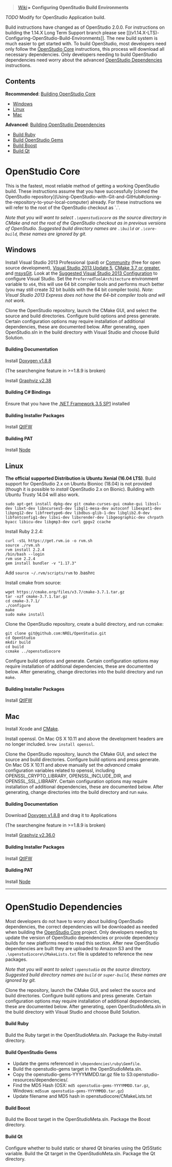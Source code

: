 > [Wiki](Home) ▸ **Configuring OpenStudio Build Environments**

*TODO* Modify for OpenStudio Application build.

Build instructions have changed as of OpenStudio 2.0.0. For instructions on building the 1.14.X Long Term Support branch please see [[(v1.14.X-LTS)-Configuring-OpenStudio-Build-Environments]].  The new build system is much easier to get started with.  To build OpenStudio, most developers need only follow the [OpenStudio Core](#openstudio-core) instructions, this process will download all necessary dependencies.  Only developers needing to build OpenStudio dependencies need worry about the advanced [OpenStudio Dependencies](#openstudio-dependencies) instructions.

## Contents
**Recommended**: [Building OpenStudio Core](#openstudio-core)
- [Windows](#windows)
- [Linux](#linux)
- [Mac](#mac)

**Advanced**: [Building OpenStudio Dependencies](#openstudio-dependencies)
- [Build Ruby](#build-ruby)
- [Build OpenStudio Gems](#build-openstudio-gems)
- [Build Boost](#build-boost)
- [Build Qt](#build-qt)

<h1> OpenStudio Core </h1>
This is the fastest, most reliable method of getting a working OpenStudio build.  These instructions assume that you have successfully [cloned the OpenStudio repository](Using-OpenStudio-with-Git-and-GitHub#cloning-the-repository-to-your-local-computer) already. For these instructions we will refer to the root of the OpenStudio checkout as `.`.

*Note that you will want to select `.\openstudiocore` as the source directory in CMake and not the root of the OpenStudio checkout as in previous versions of OpenStudio.  Suggested build directory names are `.\build` or `.\core-build`, these names are ignored by git.*

## Windows
Install Visual Studio 2013 Professional (paid) or [Community](https://www.visualstudio.com/en-us/news/releasenotes/vs2013-community-vs) (free for open source development), [Visual Studio 2013 Update 5](https://www.visualstudio.com/vs/older-downloads/), [CMake 3.7 or greater](https://cmake.org/download/), and [msysGit](http://msysgit.github.io/).  Look at the [Suggested Visual Studio 2013 Configuration](https://github.com/NREL/OpenStudio/wiki/Suggested-Visual-Studio-2013-Configuration) to configure Visual Studio. Set the `PreferredToolArchitecture` environment variable to `x64`, this will use 64 bit compiler tools and performs much better (you may still create 32 bit builds with the 64 bit compiler tools). _Note: Visual Studio 2013 Express does not have the 64-bit compiler tools and will not work._

Clone the OpenStudio repository, launch the CMake GUI, and select the source and build directories.  Configure build options and press generate.  Certain configuration options may require installation of additional dependencies, these are documented below.  After generating, open OpenStudio.sln in the build directory with Visual Studio and choose Build Solution.  

#### Building Documentation
Install [Doxygen v1.8.8](http://ftp.stack.nl/pub/users/dimitri/doxygen-1.8.8-setup.exe)

(The searchengine feature in >=1.8.9 is broken)

Install [Graphviz v2.38](http://www.graphviz.org/pub/graphviz/stable/windows/graphviz-2.38.msi)

#### Building C# Bindings
Ensure that you have the [.NET Framework 3.5 SP1](http://www.microsoft.com/en-us/download/details.aspx?id=22) installed

#### Building Installer Packages
Install [QtIFW](https://download.qt.io/official_releases/qt-installer-framework/2.0.3/QtInstallerFramework-win-x86.exe)

#### Building PAT
Install [Node](https://nodejs.org/dist/v6.9.2/win-x64/node.exe)

## Linux

**The official supported Distribution is Ubuntu Xenial (16.04 LTS)**. Build support for OpenStudio 2.x on Ubuntu Bionioc (18.04) is not provided (though it is possible to *install* OpenStudio 2.x on Bionic). Building with Ubuntu Trusty 14.04 will also work.

    sudo apt-get install dpkg-dev git cmake-curses-gui cmake-gui libssl-dev libxt-dev libncurses5-dev libgl1-mesa-dev autoconf libexpat1-dev libpng12-dev libfreetype6-dev libdbus-glib-1-dev libglib2.0-dev libfontconfig1-dev libxi-dev libxrender-dev libgeographic-dev chrpath byacc libicu-dev libgmp3-dev curl gpgv2 ccache

Install Ruby 2.2.4:

    curl -sSL https://get.rvm.io -o rvm.sh
    source ./rvm.sh
    rvm install 2.2.4
    /bin/bash --login
    rvm use 2.2.4
    gem install bundler -v "1.17.3"

Add `source ~/.rvm/scripts/rvm` to .bashrc

Install cmake from source:

    wget https://cmake.org/files/v3.7/cmake-3.7.1.tar.gz
    tar -xzf cmake-3.7.1.tar.gz
    cd cmake-3.7.1/
    ./configure
    make 
    sudo make install

Clone the OpenStudio repository, create a build directory, and run ccmake:

    git clone git@github.com:NREL/OpenStudio.git
    cd OpenStudio
    mkdir build
    cd build
    ccmake ../openstudiocore

Configure build options and generate.  Certain configuration options may require installation of additional dependencies, these are documented below.  After generating, change directories into the build directory and run `make`.  

#### Building Installer Packages
Install [QtIFW](https://download.qt.io/official_releases/qt-installer-framework/2.0.3/QtInstallerFramework-linux-x64.run)

## Mac
Install Xcode and [CMake](http://www.cmake.org/files/v3.0/cmake-3.0.1-Darwin64-universal.dmg).

Install openssl. On Mac OS X 10.11 and above the development headers are no longer included. 
```brew install openssl```.


Clone the OpenStudio repository, launch the CMake GUI, and select the source and build directories.  Configure build options and press generate. On Mac OS X 10.11 and above manually set the *advanced* cmake configuration variables related to openssl, including OPENSSL_CRYPTO_LIBRARY, OPENSSL_INCLUDE_DIR, and OPENSSL_SSL_LIBRARY.  Certain configuration options may require installation of additional dependencies, these are documented below.   After generating, change directories into the build directory and run `make`.

#### Building Documentation
Download [Doxygen v1.8.8](http://ftp.stack.nl/pub/users/dimitri/Doxygen-1.8.8.dmg) and drag it to Applications

(The searchengine feature in >=1.8.9 is broken)

Install [Graphviz v2.36.0](http://www.graphviz.org/pub/graphviz/stable/macos/mountainlion/graphviz-2.36.0.pkg)

#### Building Installer Packages
Install [QtIFW](https://download.qt.io/official_releases/qt-installer-framework/2.0.3/QtInstallerFramework-mac-x64.dmg)

#### Building PAT
Install [Node](https://nodejs.org/dist/v6.9.2/node-v6.9.2.pkg)

---

<h1>OpenStudio Dependencies</h1>

Most developers do not have to worry about building OpenStudio dependencies, the correct dependencies will be downloaded as needed when building the [OpenStudio Core](#openstudio-core) project.  Only developers needing to update the version of OpenStudio dependencies or provide dependency builds for new platforms need to read this section.  After new OpenStudio dependencies are built they are uploaded to Amazon S3 and the `.\openstudiocore\CMakeLists.txt` file is updated to reference the new packages.

*Note that you will want to select `\openstudio` as the source directory.  Suggested build directory names are `build` or `super-build`, these names are ignored by git.*

Clone the repository, launch the CMake GUI, and select the source and build directories.  Configure build options and press generate.  Certain configuration options may require installation of additional dependencies, these are documented below.  After generating, open OpenStudioMeta.sln in the build directory with Visual Studio and choose Build Solution.  

#### Build Ruby
Build the Ruby target in the OpenStudioMeta.sln.  Package the Ruby-install directory.

#### Build OpenStudio Gems

* Update the gems referenced in `\dependencies\ruby\Gemfile`.  
* Build the openstudio-gems target in the OpenStudioMeta.sln.
* Copy the openstudio-gems-YYYYMMDD.tar.gz file to S3:openstudio-resources/dependencies/. 
* Find the MD5 Hash (OSX: `md5 openstudio-gems-YYYYMMDD.tar.gz`, Windows: `md5sum openstudio-gems-YYYYMMDD.tar.gz`)
* Update filename and MD5 hash in openstudiocore/CMakeLists.txt

#### Build Boost
Build the Boost target in the OpenStudioMeta.sln. Package the Boost directory.

#### Build Qt
Configure whether to build static or shared Qt binaries using the Qt5Static variable.  Build the Qt target in the OpenStudioMeta.sln. Package the Qt directory.
